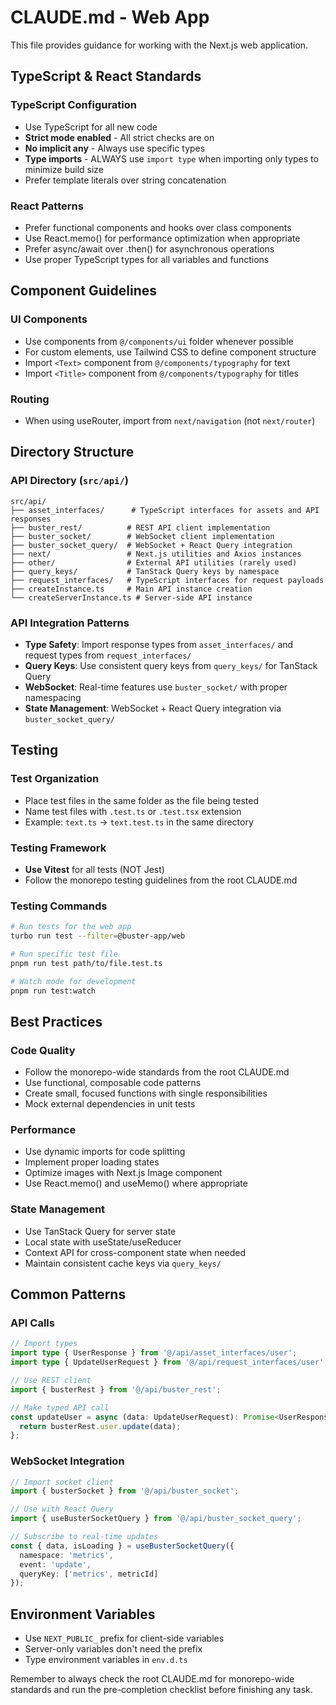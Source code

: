 # CLAUDE.md - Web App

This file provides guidance for working with the Next.js web application.

## TypeScript & React Standards

### TypeScript Configuration

- Use TypeScript for all new code
- **Strict mode enabled** - All strict checks are on
- **No implicit any** - Always use specific types
- **Type imports** - ALWAYS use `import type` when importing only types to minimize build size
- Prefer template literals over string concatenation

### React Patterns

- Prefer functional components and hooks over class components
- Use React.memo() for performance optimization when appropriate
- Prefer async/await over .then() for asynchronous operations
- Use proper TypeScript types for all variables and functions

## Component Guidelines

### UI Components

- Use components from `@/components/ui` folder whenever possible
- For custom elements, use Tailwind CSS to define component structure
- Import `<Text>` component from `@/components/typography` for text
- Import `<Title>` component from `@/components/typography` for titles

### Routing

- When using useRouter, import from `next/navigation` (not `next/router`)

## Directory Structure

### API Directory (`src/api/`)

```
src/api/
├── asset_interfaces/      # TypeScript interfaces for assets and API responses
├── buster_rest/          # REST API client implementation
├── buster_socket/        # WebSocket client implementation
├── buster_socket_query/  # WebSocket + React Query integration
├── next/                 # Next.js utilities and Axios instances
├── other/                # External API utilities (rarely used)
├── query_keys/           # TanStack Query keys by namespace
├── request_interfaces/   # TypeScript interfaces for request payloads
├── createInstance.ts     # Main API instance creation
└── createServerInstance.ts # Server-side API instance
```

### API Integration Patterns

- **Type Safety**: Import response types from `asset_interfaces/` and request types from `request_interfaces/`
- **Query Keys**: Use consistent query keys from `query_keys/` for TanStack Query
- **WebSocket**: Real-time features use `buster_socket/` with proper namespacing
- **State Management**: WebSocket + React Query integration via `buster_socket_query/`

## Testing

### Test Organization

- Place test files in the same folder as the file being tested
- Name test files with `.test.ts` or `.test.tsx` extension
- Example: `text.ts` → `text.test.ts` in the same directory

### Testing Framework

- **Use Vitest** for all tests (NOT Jest)
- Follow the monorepo testing guidelines from the root CLAUDE.md

### Testing Commands

```bash
# Run tests for the web app
turbo run test --filter=@buster-app/web

# Run specific test file
pnpm run test path/to/file.test.ts

# Watch mode for development
pnpm run test:watch
```

## Best Practices

### Code Quality

- Follow the monorepo-wide standards from the root CLAUDE.md
- Use functional, composable code patterns
- Create small, focused functions with single responsibilities
- Mock external dependencies in unit tests

### Performance

- Use dynamic imports for code splitting
- Implement proper loading states
- Optimize images with Next.js Image component
- Use React.memo() and useMemo() where appropriate

### State Management

- Use TanStack Query for server state
- Local state with useState/useReducer
- Context API for cross-component state when needed
- Maintain consistent cache keys via `query_keys/`

## Common Patterns

### API Calls

```typescript
// Import types
import type { UserResponse } from '@/api/asset_interfaces/user';
import type { UpdateUserRequest } from '@/api/request_interfaces/user';

// Use REST client
import { busterRest } from '@/api/buster_rest';

// Make typed API call
const updateUser = async (data: UpdateUserRequest): Promise<UserResponse> => {
  return busterRest.user.update(data);
};
```

### WebSocket Integration

```typescript
// Import socket client
import { busterSocket } from '@/api/buster_socket';

// Use with React Query
import { useBusterSocketQuery } from '@/api/buster_socket_query';

// Subscribe to real-time updates
const { data, isLoading } = useBusterSocketQuery({
  namespace: 'metrics',
  event: 'update',
  queryKey: ['metrics', metricId]
});
```

## Environment Variables

- Use `NEXT_PUBLIC_` prefix for client-side variables
- Server-only variables don't need the prefix
- Type environment variables in `env.d.ts`

Remember to always check the root CLAUDE.md for monorepo-wide standards and run the pre-completion checklist before finishing any task.

